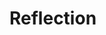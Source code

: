 # Reflection

<!-- You should come to the demo with your database set up and tested on your VM, and with some notes regarding your reflections on the unit and your work. -->
